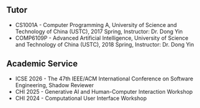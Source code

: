 ## Tutor

- CS1001A - Computer Programming A, University of Science and Technology of China (USTC), 2017 Spring, Instructor: Dr. Dong Yin
- COMP6109P - Advanced Artificial Intelligence, University of Science and Technology of China (USTC), 2018 Spring, Instructor: Dr. Dong Yin

## Academic Service

- ICSE 2026 - The 47th IEEE/ACM International Conference on Software Engineering, Shadow Reviewer
- CHI 2025 - Generative AI and Human-Computer Interaction Workshop
- CHI 2024 - Computational User Interface Workshop
